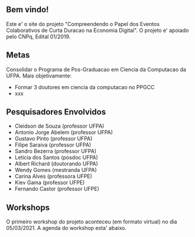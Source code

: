 ## Bem vindo!

Este e' o site do projeto "Compreendendo o Papel dos Eventos Colaborativos de Curta Duracao na Economia Digital". O projeto e' apoiado pelo CNPq, Edital 01/2019. 


## Metas

Consolidar o Programa de Pos-Graduacao em Ciencia da Computacao da UFPA. Mais objetivamente:

- Formar 3 doutores em ciencia da computacao no PPGCC
- xxx


## Pesquisadores Envolvidos

- Cleidson de Souza (professor UFPA)
- Antonio Jorge Abelem (professor UFPA)
- Gustavo Pinto (professor UFPA)
- Filipe Saraiva (professor UFPA)
- Sandro Bezerra (professor UFPA)
- Leticia dos Santos (posdoc UFPA)
- Albert Richard (doutorando UFPA)
- Wendy Gomes (mestranda UFPA)
- Carina Alves (professora UFPE)
- Kiev Gama (professor UFPE)
- Fernando Castor (professor UFPE)

## Workshops

O primeiro workshop do projeto aconteceu (em formato virtual) no dia 05/03/2021. A agenda do workshop esta' abaixo.

